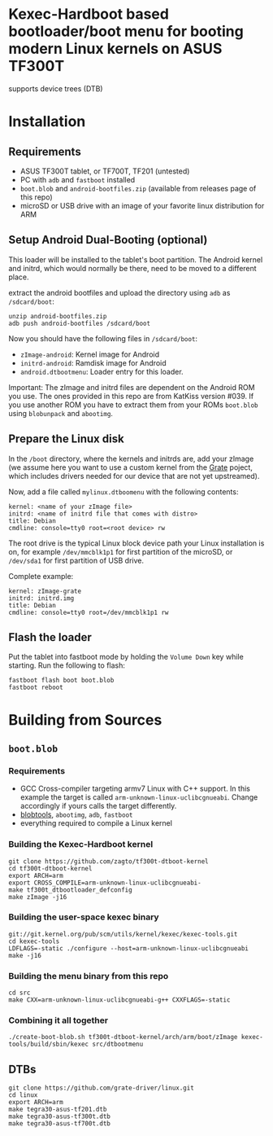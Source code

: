 # Kexec-Hardboot based bootloader/boot menu for booting modern Linux kernels on ASUS TF300T

supports device trees (DTB)

# Installation
## Requirements
- ASUS TF300T tablet, or TF700T, TF201 (untested)
- PC with `adb` and `fastboot` installed
- `boot.blob` and `android-bootfiles.zip` (available from releases page of this repo)
- microSD or USB drive with an image of your favorite linux distribution for ARM


## Setup Android Dual-Booting (optional)
This loader will be installed to the tablet's boot partition. The Android kernel 
and initrd, which would normally be there, need to be moved to a different place.

extract the android bootfiles and upload the directory using `adb` as `/sdcard/boot`:
```
unzip android-bootfiles.zip
adb push android-bootfiles /sdcard/boot
```

Now you should have the following files in `/sdcard/boot`:
- `zImage-android`: Kernel image for Android
- `initrd-android`: Ramdisk image for Android
- `android.dtbootmenu`: Loader entry for this loader.

Important: The zImage and initrd files are dependent on the Android ROM you use. The ones
provided in this repo are from KatKiss version #039. If you use another ROM you have to
extract them from your ROMs `boot.blob` using `blobunpack` and `abootimg`.


## Prepare the Linux disk
In the `/boot` directory, where the kernels and initrds are, add your zImage (we assume here you want to use
 a custom kernel from the [Grate](https://github.com/grate-driver/linux.git) poject, which includes drivers
 needed for our device that are not yet upstreamed).
 
Now, add a file called `mylinux.dtboomenu` with the following contents:
```
kernel: <name of your zImage file>
initrd: <name of initrd file that comes with distro>
title: Debian
cmdline: console=tty0 root=<root device> rw
```
The root drive is the typical Linux block device path your Linux installation is on, for example `/dev/mmcblk1p1`
for first partition of the microSD, or `/dev/sda1` for first partition of USB drive.

Complete example:

```
kernel: zImage-grate
initrd: initrd.img
title: Debian
cmdline: console=tty0 root=/dev/mmcblk1p1 rw
```

## Flash the loader

Put the tablet into fastboot mode by holding the `Volume Down` key while starting. Run the 
following to flash:
```
fastboot flash boot boot.blob
fastboot reboot
```

# Building from Sources
## `boot.blob`
### Requirements
- GCC Cross-compiler targeting armv7 Linux with C++ support. In this example the target is called
`arm-unknown-linux-uclibcgnueabi`. Change accordingly if yours calls the target differently.
- [blobtools](https://github.com/AndroidRoot/BlobTools), `abootimg`, `adb`, `fastboot`
- everything required to compile a Linux kernel

### Building the Kexec-Hardboot kernel
```
git clone https://github.com/zagto/tf300t-dtboot-kernel
cd tf300t-dtboot-kernel
export ARCH=arm
export CROSS_COMPILE=arm-unknown-linux-uclibcgnueabi-
make tf300t_dtbootloader_defconfig
make zImage -j16
```

### Building the user-space kexec binary
```
git://git.kernel.org/pub/scm/utils/kernel/kexec/kexec-tools.git
cd kexec-tools
LDFLAGS=-static ./configure --host=arm-unknown-linux-uclibcgnueabi
make -j16
```

### Building the menu binary from this repo
```
cd src
make CXX=arm-unknown-linux-uclibcgnueabi-g++ CXXFLAGS=-static
```

### Combining it all together
```
./create-boot-blob.sh tf300t-dtboot-kernel/arch/arm/boot/zImage kexec-tools/build/sbin/kexec src/dtbootmenu
```

## DTBs
```
git clone https://github.com/grate-driver/linux.git
cd linux
export ARCH=arm
make tegra30-asus-tf201.dtb
make tegra30-asus-tf300t.dtb
make tegra30-asus-tf700t.dtb
```
